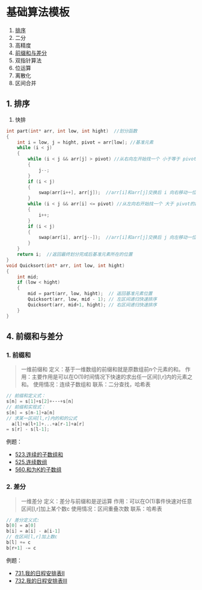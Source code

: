 # 基础算法模板

1. [排序](#1-排序)
2. 二分
3. 高精度
4. [前缀和与差分](#4-前缀和与差分)
5. 双指针算法
6. 位运算
7. 离散化
8. 区间合并

## 1. 排序
1. 快排
```C++
int part(int* arr, int low, int hight)  //划分函数
{
	int i = low, j = hight, pivot = arr[low]; //基准元素
	while (i < j)
	{
		while (i < j && arr[j] > pivot) //从右向左开始找一个 小于等于 pivot的数值
		{
			j--;
		}
		if (i < j)
		{
			swap(arr[i++], arr[j]);  //arr[i]和arr[j]交换后 i 向右移动一位
		}
		while (i < j && arr[i] <= pivot) //从左向右开始找一个 大于 pivot的数值
		{
			i++;
		}
		if (i < j)
		{
			swap(arr[i], arr[j--]);  //arr[i]和arr[j]交换后 j 向左移动一位
		}
	}
	return i;  //返回最终划分完成后基准元素所在的位置
}
void Quicksort(int* arr, int low, int hight)
{
	int mid;
	if (low < hight)
	{
		mid = part(arr, low, hight);  // 返回基准元素位置
		Quicksort(arr, low, mid - 1); // 左区间递归快速排序
		Quicksort(arr, mid+1, hight); // 右区间递归快速排序
	}
}
```
## 4. 前缀和与差分
### 1. 前缀和
> 一维前缀和
> 定义：基于一维数组的前缀和就是原数组前n个元素的和。
> 作用：主要作用是可以在O(1)时间情况下快速的求出任一区间[l,r]内的元素之和。
> 使用情况：连续子数组和
> 联系：二分查找，哈希表
```C++
// 前缀和定义式：
s[n] = s[1]+s[2]+···+s[n]
// 前缀和实现式：
s[n] = s[n-1]+a[n]
// 求某一区间[l,r]内的和的公式
  a[l]+a[l+1]+...+a[r-1]+a[r] 
= s[r] - s[l-1];
```
例题：
* [523.连续的子数组和](https://leetcode.cn/problems/continuous-subarray-sum)
* [525.连续数组](https://leetcode.cn/problems/contiguous-array)
* [560.和为K的子数组](https://leetcode.cn/problems/subarray-sum-equals-k)

### 2. 差分
> 一维差分
> 定义：差分与前缀和是逆运算
> 作用：可以在O(1)事件快速对任意区间[l,r]加上某个数c
> 使用情况：区间重叠次数
> 联系：哈希表
```C++
// 差分定义式:
b[0] = a[0]
b[i] = a[i] - a[i-1]
// 在区间[l,r]加上数c
b[l] += c
b[r+1] -= c
```
例题：
+ [731.我的日程安排表II](https://leetcode.cn/problems/my-calendar-ii/description/)
+ [732.我的日程安排表III](https://leetcode.cn/problems/my-calendar-iii/)
